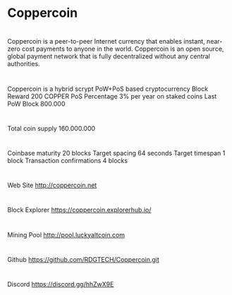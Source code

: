 # Coppercoin
#
Coppercoin is a peer-to-peer Internet currency that enables instant, near-zero cost payments to anyone in the world. 
Coppercoin is an open source, global payment network that is fully decentralized without any central authorities. 
#
Coppercoin is a hybrid scrypt PoW+PoS based cryptocurrency
Block Reward 200 COPPER
PoS Percentage  3% per year on staked coins
Last PoW Block 800.000
#
Total coin supply 160.000.000
#
Coinbase maturity 20 blocks
Target spacing 64 seconds
Target timespan 1 block
Transaction confirmations 4 blocks
#
Web Site http://coppercoin.net
#
Block Explorer https://coppercoin.explorerhub.io/
#
Mining Pool http://pool.luckyaltcoin.com
#
Github https://github.com/RDGTECH/Coppercoin.git
#
Discord https://discord.gg/hhZwX9E
#


